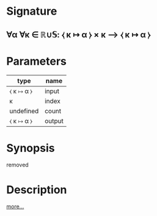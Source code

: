 # Signature
## ∀α ∀κ ∈ ℝ∪𝕊: ⧼ κ ↦ α ⧽ × κ ⟶ ⧼ κ ↦ α ⧽

# Parameters

| type | name |
|------|------|
|⧼ κ ↦ α ⧽|input|
|κ|index|
|undefined|count|
|⧼ κ ↦ α ⧽|output|

# Synopsis
removed

# Description

[more...](https://en.wikipedia.org/wiki/Array_data_structure)